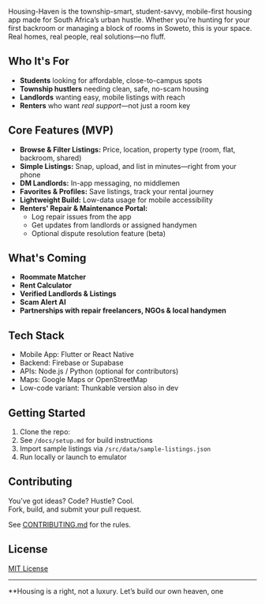 Housing-Haven
is the township-smart, student-savvy, mobile-first housing app made for South Africa’s urban hustle. Whether you're hunting for your first backroom or managing a block of rooms in Soweto, this is your space. Real homes, real people, real solutions—no fluff.

## Who It's For
- **Students** looking for affordable, close-to-campus spots
- **Township hustlers** needing clean, safe, no-scam housing
- **Landlords** wanting easy, mobile listings with reach
- **Renters** who want *real support*—not just a room key

## Core Features (MVP)
- **Browse & Filter Listings:** Price, location, property type (room, flat, backroom, shared)
- **Simple Listings:** Snap, upload, and list in minutes—right from your phone
- **DM Landlords:** In-app messaging, no middlemen
- **Favorites & Profiles:** Save listings, track your rental journey
- **Lightweight Build:** Low-data usage for mobile accessibility
- **Renters' Repair & Maintenance Portal:**  
   - Log repair issues from the app  
   - Get updates from landlords or assigned handymen  
   - Optional dispute resolution feature (beta)

## What's Coming
- **Roommate Matcher**
- **Rent Calculator**
- **Verified Landlords & Listings**
- **Scam Alert AI**
- **Partnerships with repair freelancers, NGOs & local handymen**

## Tech Stack
- Mobile App: Flutter or React Native  
- Backend: Firebase or Supabase  
- APIs: Node.js / Python (optional for contributors)  
- Maps: Google Maps or OpenStreetMap  
- Low-code variant: Thunkable version also in dev

## Getting Started
1. Clone the repo:
2. See `/docs/setup.md` for build instructions
3. Import sample listings via `/src/data/sample-listings.json`
4. Run locally or launch to emulator

## Contributing
You’ve got ideas? Code? Hustle? Cool.  
Fork, build, and submit your pull request.

See [CONTRIBUTING.md](CONTRIBUTING.md) for the rules.

## License
[MIT License](LICENSE)

---

**Housing is a right, not a luxury. Let’s build our own heaven, one 